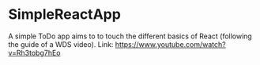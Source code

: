 # SimpleReactApp
A simple ToDo app aims to to touch the different basics of React (following the guide of a WDS video).
Link: https://www.youtube.com/watch?v=Rh3tobg7hEo
